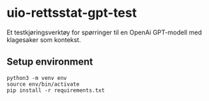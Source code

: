 # uio-rettsstat-gpt-test
Et testkjøringsverktøy for spørringer til en OpenAi GPT-modell med klagesaker som kontekst.

## Setup environment

```
python3 -m venv env
source env/bin/activate
pip install -r requirements.txt
```
